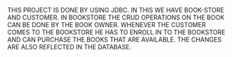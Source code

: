 THIS PROJECT IS DONE BY USING JDBC.
IN THIS WE HAVE BOOK-STORE AND CUSTOMER.
IN BOOKSTORE THE CRUD OPERATIONS ON THE BOOK CAN BE DONE BY THE BOOK OWNER.
WHENEVER THE CUSTOMER COMES TO THE BOOKSTORE HE HAS TO ENROLL IN TO THE BOOKSTORE AND CAN PURCHASE THE BOOKS THAT ARE AVAILABLE.
THE CHANGES ARE ALSO REFLECTED IN THE DATABASE.
